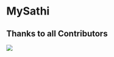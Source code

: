 # MySathi

## Thanks to all Contributors <a name = "contributors"></a>

<a href="https://github.com/Hariom8799/MySathi/graphs/contributors"> 
<img src="https://contrib.rocks/image?repo=Hariom8799/MySathi" /> 
</a>
